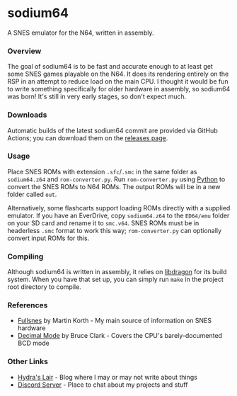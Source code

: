 # sodium64
A SNES emulator for the N64, written in assembly.

### Overview
The goal of sodium64 is to be fast and accurate enough to at least get some SNES games playable on the N64. It does its rendering entirely on the RSP in an attempt to reduce load on the main CPU. I thought it would be fun to write something specifically for older hardware in assembly, so sodium64 was born! It's still in very early stages, so don't expect much.

### Downloads
Automatic builds of the latest sodium64 commit are provided via GitHub Actions; you can download them on the [releases page](https://github.com/Hydr8gon/sodium64/releases).

### Usage
Place SNES ROMs with extension `.sfc`/`.smc` in the same folder as `sodium64.z64` and `rom-converter.py`. Run `rom-converter.py` using [Python](https://www.python.org) to convert the SNES ROMs to N64 ROMs. The output ROMs will be in a new folder called `out`.

Alternatively, some flashcarts support loading ROMs directly with a supplied emulator. If you have an EverDrive, copy `sodium64.z64` to the `ED64/emu` folder on your SD card and rename it to `smc.v64`. SNES ROMs must be in headerless `.smc` format to work this way; `rom-converter.py` can optionally convert input ROMs for this.

### Compiling
Although sodium64 is written in assembly, it relies on [libdragon](https://github.com/DragonMinded/libdragon.git) for its build system. When you have that set up, you can simply run `make` in the project root directory to compile.

### References
* [Fullsnes](https://problemkaputt.de/fullsnes.htm) by Martin Korth - My main source of information on SNES hardware
* [Decimal Mode](http://6502.org/tutorials/decimal_mode.html) by Bruce Clark - Covers the CPU's barely-documented BCD mode

### Other Links
* [Hydra's Lair](https://hydr8gon.github.io) - Blog where I may or may not write about things
* [Discord Server](https://discord.gg/JbNz7y4) - Place to chat about my projects and stuff
